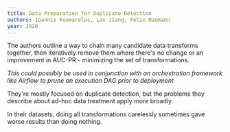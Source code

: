 ```yaml
---
title: Data Preparation for Duplicate Detection
authors: Ioannis Koumarelas, Lan Jiang, Felix Naumann
year: 2020
---
```


The authors outline a way to chain many candidate data transforms together, then iteratively remove them where there's no change or an improvement in AUC-PR - minimizing the set of transformations.

_This could possibly be used in conjunction with an orchestration framework like Airflow to prune an execution DAG prior to deployment_

They're mostly focused on duplicate detection, but the problems they describe about ad-hoc data treatment apply more broadly.

In their datasets, doing all transformations carelessly sometimes gave worse results than doing nothing. 